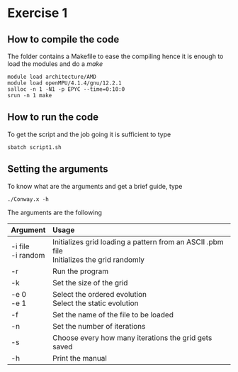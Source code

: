 # Exercise 1 


## How to compile the code
The folder contains a Makefile to ease the compiling hence it is enough to load the modules and do a *make*

    module load architecture/AMD
    module load openMPU/4.1.4/gnu/12.2.1
    salloc -n 1 -N1 -p EPYC --time=0:10:0
    srun -n 1 make

## How to run the code
To get the script and the job going it is sufficient to type

    sbatch script1.sh

## Setting the arguments
To know what are the arguments and get a brief guide, type
   
    ./Conway.x -h
The arguments are the following

| Argument  | Usage  | 
| :------------ |:---------------| 
| -i file <br> -i random | Initializes grid loading a pattern from an ASCII .pbm file <br> Initializes the grid randomly |
| -r      | Run the program  |
| -k <number> | Set the size of the grid |
| -e 0 <br> -e 1 | Select the ordered evolution <br> Select the static evolution |
| -f <filename>| Set the name of the file to be loaded |
| -n <number>|Set the number of iterations|
| -s <number>|Choose every how many iterations the grid gets saved|
| -h|Print the manual|

